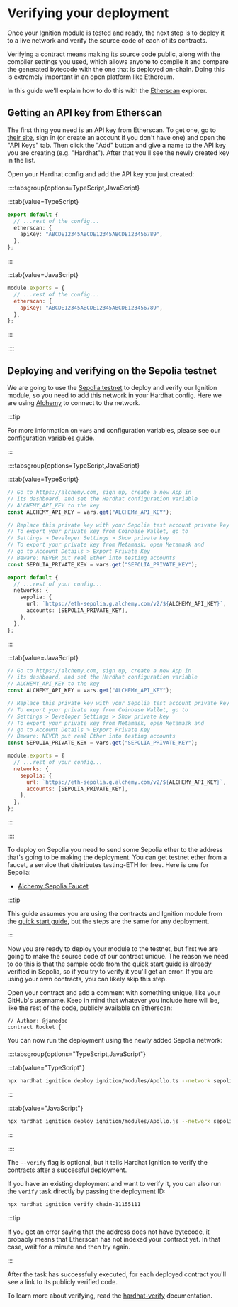 # Verifying your deployment

Once your Ignition module is tested and ready, the next step is to deploy it to a live network and verify the source code of each of its contracts.

Verifying a contract means making its source code public, along with the compiler settings you used, which allows anyone to compile it and compare the generated bytecode with the one that is deployed on-chain. Doing this is extremely important in an open platform like Ethereum.

In this guide we'll explain how to do this with the [Etherscan](https://etherscan.io/) explorer.

## Getting an API key from Etherscan

The first thing you need is an API key from Etherscan. To get one, go to [their site](https://etherscan.io/login), sign in (or create an account if you don't have one) and open the "API Keys" tab. Then click the "Add" button and give a name to the API key you are creating (e.g. "Hardhat"). After that you'll see the newly created key in the list.

Open your Hardhat config and add the API key you just created:

::::tabsgroup{options=TypeScript,JavaScript}

:::tab{value=TypeScript}

```ts
export default {
  // ...rest of the config...
  etherscan: {
    apiKey: "ABCDE12345ABCDE12345ABCDE123456789",
  },
};
```

:::

:::tab{value=JavaScript}

```js
module.exports = {
  // ...rest of the config...
  etherscan: {
    apiKey: "ABCDE12345ABCDE12345ABCDE123456789",
  },
};
```

:::

::::

## Deploying and verifying on the Sepolia testnet

We are going to use the [Sepolia testnet](https://ethereum.org/en/developers/docs/networks/#sepolia) to deploy and verify our Ignition module, so you need to add this network in your Hardhat config. Here we are using [Alchemy](https://alchemy.com/) to connect to the network.

:::tip

For more information on `vars` and configuration variables, please see our [configuration variables guide](../../../hardhat-runner/docs/guides/configuration-variables.md).

:::

::::tabsgroup{options=TypeScript,JavaScript}

:::tab{value=TypeScript}

```ts
// Go to https://alchemy.com, sign up, create a new App in
// its dashboard, and set the Hardhat configuration variable
// ALCHEMY_API_KEY to the key
const ALCHEMY_API_KEY = vars.get("ALCHEMY_API_KEY");

// Replace this private key with your Sepolia test account private key
// To export your private key from Coinbase Wallet, go to
// Settings > Developer Settings > Show private key
// To export your private key from Metamask, open Metamask and
// go to Account Details > Export Private Key
// Beware: NEVER put real Ether into testing accounts
const SEPOLIA_PRIVATE_KEY = vars.get("SEPOLIA_PRIVATE_KEY");

export default {
  // ...rest of your config...
  networks: {
    sepolia: {
      url: `https://eth-sepolia.g.alchemy.com/v2/${ALCHEMY_API_KEY}`,
      accounts: [SEPOLIA_PRIVATE_KEY],
    },
  },
};
```

:::

:::tab{value=JavaScript}

```js
// Go to https://alchemy.com, sign up, create a new App in
// its dashboard, and set the Hardhat configuration variable
// ALCHEMY_API_KEY to the key
const ALCHEMY_API_KEY = vars.get("ALCHEMY_API_KEY");

// Replace this private key with your Sepolia test account private key
// To export your private key from Coinbase Wallet, go to
// Settings > Developer Settings > Show private key
// To export your private key from Metamask, open Metamask and
// go to Account Details > Export Private Key
// Beware: NEVER put real Ether into testing accounts
const SEPOLIA_PRIVATE_KEY = vars.get("SEPOLIA_PRIVATE_KEY");

module.exports = {
  // ...rest of your config...
  networks: {
    sepolia: {
      url: `https://eth-sepolia.g.alchemy.com/v2/${ALCHEMY_API_KEY}`,
      accounts: [SEPOLIA_PRIVATE_KEY],
    },
  },
};
```

:::

::::

To deploy on Sepolia you need to send some Sepolia ether to the address that's going to be making the deployment. You can get testnet ether from a faucet, a service that distributes testing-ETH for free. Here is one for Sepolia:

- [Alchemy Sepolia Faucet](https://sepoliafaucet.com/)

:::tip

This guide assumes you are using the contracts and Ignition module from the [quick start guide](/ignition/docs/getting-started#quick-start), but the steps are the same for any deployment.

:::

Now you are ready to deploy your module to the testnet, but first we are going to make the source code of our contract unique. The reason we need to do this is that the sample code from the quick start guide is already verified in Sepolia, so if you try to verify it you'll get an error. If you are using your own contracts, you can likely skip this step.

Open your contract and add a comment with something unique, like your GitHub's username. Keep in mind that whatever you include here will be, like the rest of the code, publicly available on Etherscan:

```solidity
// Author: @janedoe
contract Rocket {
```

You can now run the deployment using the newly added Sepolia network:

::::tabsgroup{options="TypeScript,JavaScript"}

:::tab{value="TypeScript"}

```sh
npx hardhat ignition deploy ignition/modules/Apollo.ts --network sepolia --verify
```

:::

:::tab{value="JavaScript"}

```sh
npx hardhat ignition deploy ignition/modules/Apollo.js --network sepolia --verify
```

:::

::::

The `--verify` flag is optional, but it tells Hardhat Ignition to verify the contracts after a successful deployment.

If you have an existing deployment and want to verify it, you can also run the `verify` task directly by passing the deployment ID:

```sh
npx hardhat ignition verify chain-11155111
```

:::tip

If you get an error saying that the address does not have bytecode, it probably means that Etherscan has not indexed your contract yet. In that case, wait for a minute and then try again.

:::

After the task has successfully executed, for each deployed contract you'll see a link to its publicly verified code.

To learn more about verifying, read the [hardhat-verify](/hardhat-runner/plugins/nomicfoundation-hardhat-verify) documentation.
